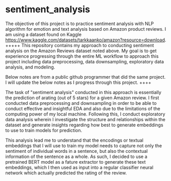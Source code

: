 # sentiment_analysis

The objective of this project is to practice sentiment analysis with NLP algorithm for emotion and text analysis based on Amazon product reviews.
I am using a dataset found on Kaggle https://www.kaggle.com/datasets/tarkkaanko/amazon?resource=download.
+++++
This repository contains my approach to conducting sentiment analysis on the Amazon Reviews dataset noted above. My goal is to get experience progressing through the entire ML workflow to approach this project including data preprocessing, data downsampling, exploratory data analysis, and modeling. 

Below notes are from a public github programmer that did the same project. I will update the below notes as I progress through this project. 
++++

The task of "sentiment analysis" conducted in this approach is essentially the prediction of arating (out of 5 stars) for a given Amazon review. I first conducted data preprocessing and downsampling in order to be able to conduct effective  and insightful EDA and also due to the limitations of the computing power of my local machine. Following this, I conduct exploratory data analysis wherein I investigate the structure and relationships within the dataset and generate insights regarding how best to generate embeddings to use to train models for prediction. 

This analysis lead me to understand that the encodings or textual embeddings that I will use to train my model needs to capture not only the sentiment of individual words in a sentence, but also the contextual information of the sentence as a whole. As such, I decided to use a pretrained BERT model as a fature extractor to generate these text embeddings, which I then used as input into a regular classifier neural network which actually predicted the rating of the review.
